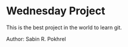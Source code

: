<h1> Wednesday Project </h1>
This is the best project in the world to learn git.

Author: Sabin R. Pokhrel